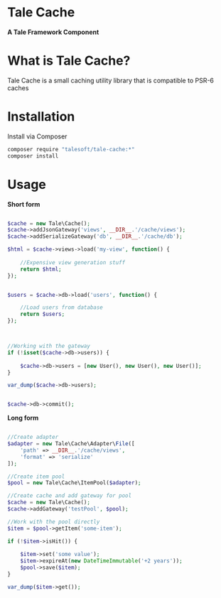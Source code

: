 
# Tale Cache
**A Tale Framework Component**

# What is Tale Cache?

Tale Cache is a small caching utility library that is compatible to PSR-6 caches

# Installation

Install via Composer

```bash
composer require "talesoft/tale-cache:*"
composer install
```

# Usage

**Short form**
```php

$cache = new Tale\Cache();
$cache->addJsonGateway('views', __DIR__.'/cache/views');
$cache->addSerializeGateway('db', __DIR__.'/cache/db');

$html = $cache->views->load('my-view', function() {
    
    //Expensive view generation stuff
    return $html;
});


$users = $cache->db->load('users', function() {

    //Load users from database
    return $users;
});



//Working with the gateway
if (!isset($cache->db->users)) {
    
    $cache->db->users = [new User(), new User(), new User()];
}

var_dump($cache->db->users);


$cache->db->commit();
```

**Long form**
```php

//Create adapter
$adapter = new Tale\Cache\Adapter\File([
    'path' => __DIR__.'/cache/views',
    'format' => 'serialize'
]);

//Create item pool
$pool = new Tale\Cache\ItemPool($adapter);

//Create cache and add gateway for pool
$cache = new Tale\Cache();
$cache->addGateway('testPool', $pool);

//Work with the pool directly
$item = $pool->getItem('some-item');

if (!$item->isHit()) {
    
    $item->set('some value');
    $item->expireAt(new DateTimeImmutable('+2 years'));
    $pool->save($item);
}

var_dump($item->get());

```
